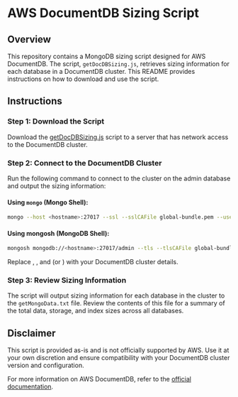 # AWS DocumentDB Sizing Script

## Overview

This repository contains a MongoDB sizing script designed for AWS DocumentDB. The script, `getDocDBSizing.js`, retrieves sizing information for each database in a DocumentDB cluster. This README provides instructions on how to download and use the script.

## Instructions

### Step 1: Download the Script

Download the [getDocDBSizing.js](https://raw.githubusercontent.com/itchap/mongodb-guides/main/Sizing%20Scripts/getDocDBSizing.js) script to a server that has network access to the DocumentDB cluster.

### Step 2: Connect to the DocumentDB Cluster

Run the following command to connect to the cluster on the admin database and output the sizing information:

#### Using `mongo` (Mongo Shell):
```bash
mongo --host <hostname>:27017 --ssl --sslCAFile global-bundle.pem --username <username> --password <Password> getMongoData.js > getMongoData.txt
```
#### Using mongosh (MongoDB Shell):
```bash
mongosh mongodb://<hostname>:27017/admin --tls --tlsCAFile global-bundle.pem -u <username> -p <password> getMongoData.js > getMongoData.txt
```
Replace <hostname>, <username>, and <Password> (or <password>) with your DocumentDB cluster details.

### Step 3: Review Sizing Information

The script will output sizing information for each database in the cluster to the `getMongoData.txt` file. Review the contents of this file for a summary of the total data, storage, and index sizes across all databases.

## Disclaimer

This script is provided as-is and is not officially supported by AWS. Use it at your own discretion and ensure compatibility with your DocumentDB cluster version and configuration.

For more information on AWS DocumentDB, refer to the [official documentation](https://docs.aws.amazon.com/documentdb/latest/developerguide/what-is.html).
